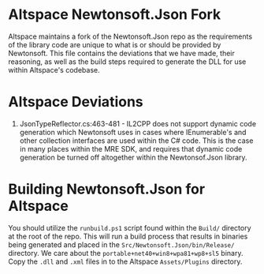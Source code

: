 # Altspace Newtonsoft.Json Fork

Altspace maintains a fork of the Newtonsoft.Json repo as the requirements of the library code are unique to what is or should be provided by Newtonsoft.  This file contains the deviations that we have made, their reasoning, as well as the build steps required to generate the DLL for use within Altspace's codebase.

# Altspace Deviations

1. JsonTypeReflector.cs:463-481 - IL2CPP does not support dynamic code generation which Newtonsoft uses in cases where IEnumerable's and other collection interfaces are used within the C# code.  This is the case in many places within the MRE SDK, and requires that dynamic code generation be turned off altogether within the Newtonsof.Json library.

# Building Newtonsoft.Json for Altspace

You should utilize the `runbuild.ps1` script found within the `Build/` directory at the root of the repo.  This will run a build process that results in binaries being generated and placed in the `Src/Newtonsoft.Json/bin/Release/` directory.  We care about the `portable+net40+win8+wpa81+wp8+sl5` binary.  Copy the `.dll` and `.xml` files in to the Altspace `Assets/Plugins` directory.  